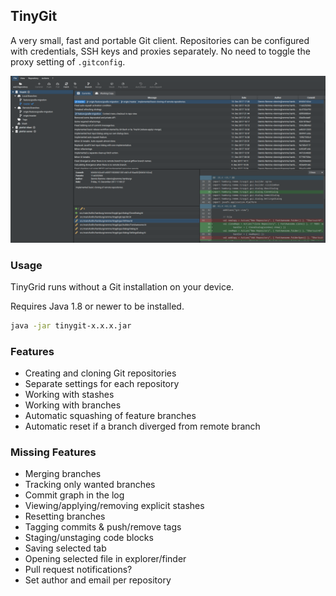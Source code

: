 ## TinyGit
A very small, fast and portable Git client.
Repositories can be configured with credentials, SSH keys and proxies separately.
No need to toggle the proxy setting of `.gitconfig`.

![TinyGit](image/image1.png)

### Usage

TinyGrid runs without a Git installation on your device.

Requires Java 1.8 or newer to be installed.

```bash
java -jar tinygit-x.x.x.jar
```

### Features

 - Creating and cloning Git repositories
 - Separate settings for each repository
 - Working with stashes
 - Working with branches
 - Automatic squashing of feature branches
 - Automatic reset if a branch diverged from remote branch

### Missing Features

 - Merging branches
 - Tracking only wanted branches
 - Commit graph in the log
 - Viewing/applying/removing explicit stashes
 - Resetting branches
 - Tagging commits & push/remove tags
 - Staging/unstaging code blocks
 - Saving selected tab
 - Opening selected file in explorer/finder
 - Pull request notifications?
 - Set author and email per repository
